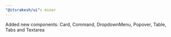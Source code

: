 ```yaml
---
"@itsrakesh/ui": minor
---
```


Added new components: Card, Command, DropdownMenu, Popover, Table, Tabs and Textarea
